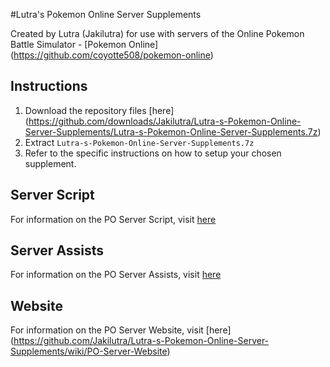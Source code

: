 #Lutra's Pokemon Online Server Supplements

Created by Lutra (Jakilutra) for use with servers of the Online Pokemon Battle Simulator - [Pokemon Online] (https://github.com/coyotte508/pokemon-online)

##  Instructions
1. Download the repository files [here] (https://github.com/downloads/Jakilutra/Lutra-s-Pokemon-Online-Server-Supplements/Lutra-s-Pokemon-Online-Server-Supplements.7z)
2. Extract `Lutra-s-Pokemon-Online-Server-Supplements.7z`
3. Refer to the specific instructions on how to setup your chosen supplement.

## Server Script

For information on the PO Server Script, visit [here](https://github.com/Jakilutra/Lutra-s-Pokemon-Online-Server-Supplements/wiki/PO-Server-Script)

## Server Assists

For information on the PO Server Assists, visit [here](https://github.com/Jakilutra/Lutra-s-Pokemon-Online-Server-Supplements/wiki/PO-Server-Assists)

## Website
For information on the PO Server Website, visit [here] (https://github.com/Jakilutra/Lutra-s-Pokemon-Online-Server-Supplements/wiki/PO-Server-Website)
